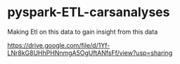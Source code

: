 # pyspark-ETL-carsanalyses
Making Etl on this data to gain insight from this data 

https://drive.google.com/file/d/1Yf-LNr8kG8UHhPHNnmgA5OgUftANfsFf/view?usp=sharing
